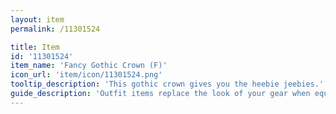 ```yaml
---
layout: item
permalink: /11301524

title: Item
id: '11301524'
item_name: 'Fancy Gothic Crown (F)'
icon_url: 'item/icon/11301524.png'
tooltip_description: 'This gothic crown gives you the heebie jeebies.'
guide_description: 'Outfit items replace the look of your gear when equipped.'
---
```

